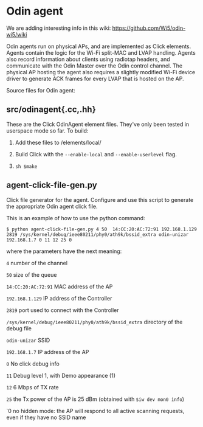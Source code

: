 Odin agent
=========

We are adding interesting info in this wiki: https://github.com/Wi5/odin-wi5/wiki

Odin agents run on physical APs, and are implemented as Click elements. Agents contain the logic for the Wi-Fi split-MAC and LVAP handling. Agents also record information about clients using radiotap headers, and communicate with the Odin Master over the Odin control channel. The physical AP hosting the agent also requires a slightly modified Wi-Fi device driver to generate ACK frames for every LVAP that is hosted on the AP.


Source files for Odin agent:

src/odinagent{.cc,.hh}
-----------------

These are the Click OdinAgent element files. They've only been
tested in userspace mode so far. To build:

1. Add these files to <click>/elements/local/

2. Build Click with the `--enable-local` and `--enable-userlevel` flag.

3. ```sh $make```

agent-click-file-gen.py
-----------------------

Click file generator for the agent. Configure and use this script
to generate the appropriate Odin agent click file.

This is an example of how to use the python command:

    $ python agent-click-file-gen.py 4 50  14:CC:20:AC:72:91 192.168.1.129 2819 /sys/kernel/debug/ieee80211/phy0/ath9k/bssid_extra odin-unizar 192.168.1.7 0 11 12 25 0

where the parameters have the next meaning:

`4`			number of the channel

`50`			size of the queue

`14:CC:20:AC:72:91`	MAC address of the AP

`192.168.1.129`		IP address of the Controller

`2819`			port used to connect with the Controller

`/sys/kernel/debug/ieee80211/phy0/ath9k/bssid_extra`	directory of the debug file

`odin-unizar`		SSID

`192.168.1.7`		IP address of the AP

`0`			No click debug info

`11`			Debug level 1, with Demo appearance (1)

`12`			6 Mbps of TX rate

`25`            the Tx power of the AP is 25 dBm (obtained with `$iw dev mon0 info`)

`0              no hidden mode: the AP will respond to all active scanning requests, even if they have no SSID name
